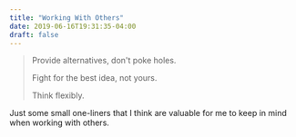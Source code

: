 ```yaml
---
title: "Working With Others"
date: 2019-06-16T19:31:35-04:00
draft: false
---
```

> Provide alternatives, don't poke holes.
>
> Fight for the best idea, not yours.
>
> Think flexibly.

Just some small one-liners that I think are valuable for me to keep in mind when working with others.
